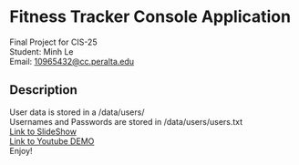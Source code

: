 # Fitness Tracker Console Application

Final Project for CIS-25  <br>
Student: Minh Le  <br>
Email: 10965432@cc.peralta.edu <br>

## Description
User data is stored in a /data/users/<username> <br>
Usernames and Passwords are stored in /data/users/users.txt <br>
[Link to SlideShow](https://docs.google.com/presentation/d/1AaSlNfAOPF3eJ2Rb75QS-gyXV8ZANli2eTrT1uZsnzs/edit?usp=sharing) <br>
[Link to Youtube DEMO](https://www.youtube.com/watch?v=f5a3gRcY39g) <br>
Enjoy!

